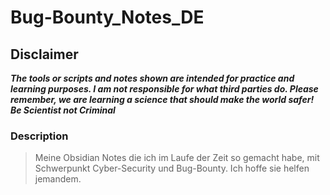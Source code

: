 # Bug-Bounty_Notes_DE

## Disclaimer
***The tools or scripts and notes shown are intended for practice and learning purposes. I am not responsible for what third parties do. Please remember, we are learning a science that should make the world safer!
Be Scientist not Criminal***

### Description
> Meine Obsidian Notes die ich im Laufe der Zeit so gemacht habe, mit Schwerpunkt Cyber-Security und Bug-Bounty. Ich hoffe sie helfen jemandem.
